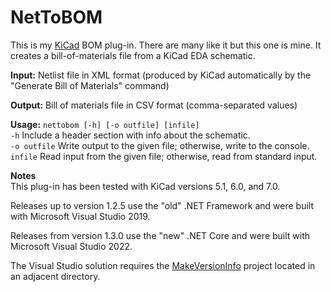 # NetToBOM

This is my [KiCad](https://www.kicad.org/) BOM plug-in. There are many like it but this one is mine. It creates a bill-of-materials file from a KiCad EDA schematic.

**Input:** Netlist file in XML format (produced by KiCad automatically by the "Generate Bill of Materials" command)

**Output:** Bill of materials file in CSV format (comma-separated values)

**Usage:** `nettobom [-h] [-o outfile] [infile]`  
`-h`          Include a header section with info about the schematic.  
`-o outfile`  Write output to the given file; otherwise, write to the console.  
`infile`      Read input from the given file; otherwise, read from standard input.  

**Notes**  
This plug-in has been tested with KiCad versions 5.1, 6.0, and 7.0.

Releases up to version 1.2.5 use the "old" .NET Framework and were built with Microsoft Visual Studio 2019.

Releases from version 1.3.0 use the "new" .NET Core and were built with Microsoft Visual Studio 2022.

The Visual Studio solution requires the [MakeVersionInfo](https://github.com/Len42/MakeVersionInfo) project located in an adjacent directory.